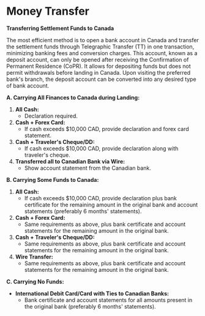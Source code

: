 # Money Transfer

**Transferring Settlement Funds to Canada**

The most efficient method is to open a bank account in Canada and transfer the settlement funds through Telegraphic Transfer (TT) in one transaction, minimizing banking fees and conversion charges. This account, known as a deposit account, can only be opened after receiving the Confirmation of Permanent Residence (CoPR). It allows for depositing funds but does not permit withdrawals before landing in Canada. Upon visiting the preferred bank's branch, the deposit account can be converted into any desired type of bank account.

**A. Carrying All Finances to Canada during Landing:**

1. **All Cash:**
   * Declaration required.
2. **Cash + Forex Card:**
   * If cash exceeds $10,000 CAD, provide declaration and forex card statement.
3. **Cash + Traveler's Cheque/DD:**
   * If cash exceeds $10,000 CAD, provide declaration along with traveler's cheque.
4. **Transferred all to Canadian Bank via Wire:**
   * Show account statement from the Canadian bank.

**B. Carrying Some Funds to Canada:**

1. **All Cash:**
   * If cash exceeds $10,000 CAD, provide declaration plus bank certificate for the remaining amount in the original bank and account statements (preferably 6 months' statements).
2. **Cash + Forex Card:**
   * Same requirements as above, plus bank certificate and account statements for the remaining amount in the original bank.
3. **Cash + Traveler's Cheque/DD:**
   * Same requirements as above, plus bank certificate and account statements for the remaining amount in the original bank.
4. **Wire Transfer:**
   * Same requirements as above, plus bank certificate and account statements for the remaining amount in the original bank.

**C. Carrying No Funds:**

* **International Debit Card/Card with Ties to Canadian Banks:**
  * Bank certificate and account statements for all amounts present in the original bank (preferably 6 months' statements).
